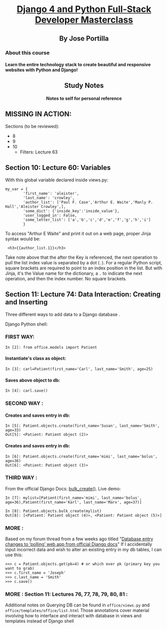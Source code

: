 # <center>[Django 4 and Python Full-Stack Developer Masterclass](https://www.udemy.com/course/django-and-python-full-stack-developer-masterclass/)</center>
## <center>By Jose Portilla<center>

### About this course
#### Learn the entire technology stack to create beautiful and responsive websites with Python and Django!

## <center>Study Notes</center>
#### <center>Notes to self for personal reference</center>

## MISSING IN ACTION:
Sections (to be reviewed):
- 8
- 9
- 10 
  - Filters: Lecture 63
 
## Section 10: Lecture 60: Variables
With this global variable declared inside views.py:

```
my_var = {
        'first_name': 'aleister',
        'last_name': 'crowley',
        'author_list': ['Paul F. Case','Arthur E. Waite','Manly P. Hall','Aleister Crowley',],
        'some_dict': {'inside_key':'inside_value'},
        'user_logged_in': False,
        'some_letter_list': ['a','b','c','d','e','f','g','h','i']
        }
```

To access "Arthur E Waite" and print it out on a web page, proper Jinja syntax would be:

```
 <h3>{{author_list.1}}</h3>
```

Take note above that the after the Key is referenced, the next operation to pull the list index value is separated by a dot (`.`).  For a regular Python script, square brackets are required to point to an index position in the list. But with Jinja, it's the Value name for the dictionary, a `.` to indicate the next operation, and then the index number. No square brackets.

## Section 11: Lecture 74: Data Interaction: Creating and Inserting

Three different ways to add data to a Django database .

Django Python shell:
### FIRST WAY: 
```
In [2]: from office.models import Patient
```
#### Instantiate's class as object:
```
In [3]: carl=Patient(first_name='Carl', last_name='Smith', age=25)
```
#### Saves above object to db:
```
In [4]: carl.save()
```
### SECOND WAY :
#### Creates and saves entry in db:
```
In [5]: Patient.objects.create(first_name='Susan', last_name='Smith', age=33)
Out[5]: <Patient: Patient object (2)>
```
#### Creates and saves entry in db:
```
In [6]: Patient.objects.create(first_name='mimi', last_name='bolus', age=36)
Out[6]: <Patient: Patient object (3)>
```

### THIRD WAY :
From the official Django Docs: [bulk_create()](https://docs.djangoproject.com/en/4.0/ref/models/querysets/#bulk-create). Live demo:

```
In [7]: mylist=[Patient(first_name='mimi', last_name='bolus', age=36),Patient(first_name='Karl', last_name='Marx', age=37)]

In [8]: Patient.objects.bulk_create(mylist)
Out[8]: [<Patient: Patient object (4)>, <Patient: Patient object (5)>]
```

### MORE :
Based on my forum thread from a few weeks ago titled "[Database entry changes to ‘polling’ web app from official Django docs](https://forum.djangoproject.com/t/database-entry-changes-to-polling-web-app-from-official-django-docs/14595/4)"
If I accidentally input incorrect data and wish to alter an existing entry in my db tables, I can use this:

```
>>> c = Patient.objects.get(pk=4) # or which ever pk (primary key you want to grab)
>>> c.first_name = 'Joseph'
>>> c.last_name = 'Smith'
>>> c.save()
```
### MORE : Section 11: Lectures 76, 77, 78, 79, 80, 81 :
Additional notes on Querying DB can be found in `office/views.py` and `office/templates/office/list.html`
Those annotations cover material involving how to interface and interact with database in views and templates instead of Django shell